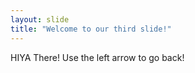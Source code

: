 ```yaml
---
layout: slide
title: "Welcome to our third slide!"
---
```

HIYA There!
Use the left arrow to go back!
